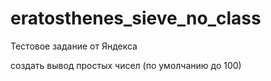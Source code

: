 # eratosthenes_sieve_no_class

Тестовое задание от Яндекса

создать вывод простых чисел (по умолчанию до 100)
